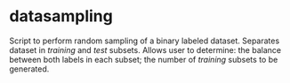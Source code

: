 # datasampling

Script to perform random sampling of a binary labeled dataset.
Separates dataset in *training* and *test* subsets.
Allows user to determine:
 the balance between both labels in each subset;
 the number of *training* subsets to be generated.


